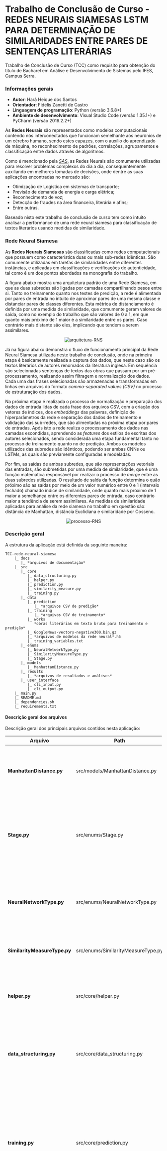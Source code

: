 # Trabalho de Conclusão de Curso - REDES NEURAIS SIAMESAS LSTM PARA DETERMINAÇÃO DE SIMILARIDADES ENTRE PARES DE SENTENÇAS LITERÁRIAS

Trabalho de Conclusão de Curso (TCC) como requisito para obtenção do título de Bacharel em Análise e Desenvolvimento de Sistemas pelo IFES, Campus Serra.

### Informações gerais
- **Autor**: Harã Heique dos Santos
- **Orientador**: Fidelis Zanetti de Castro
- **Linguagem de programação**: Python (versão 3.6.8+)
- **Ambiente de desenvolvimento**: Visual Studio Code (versão 1.35.1+) e PyCharm (versão 2019.2.2+)

As **Redes Neurais** são representados como modelos computacionais contendo nós interconectados que funcionam 
semelhante aos neurônios de um cérebro humano, sendo estes capazes, com o auxílio do aprendizado de máquina, no 
reconhecimento de padrões, correlações, agrupamentos e classificação entre dados através de algoritmos.

Como é mencionado pela [*SAS*](https://www.sas.com/en_us/insights.html), as Redes Neurais são comumente 
utilizadas para resolver problemas complexos do dia a dia, consequentemente auxiliando em melhores tomadas de decisões, 
onde dentre as suas aplicações encontradas no mercado são:

* Otimização de Logística em sistemas de transporte;
* Previsão de demanda de energia e carga elétrica;
* Reconhecimento de voz;
* Detecção de fraudes na área financeira, literária e afins;
* Entre outras.

Baseado nisto este trabalho de conclusão de curso tem como intuito analisar a performance de uma rede neural siamesa 
para classificação de textos literários usando medidas de similaridade.

### Rede Neural Siamesa

As **Redes Neurais Siamesas** são classificadas como redes computacionais que possuem como característica duas ou mais sub-redes idênticas. São 
comumente utilizadas em tarefas de similaridades entre diferentes instâncias, e aplicadas em classificações e 
verificações de autenticidade, tal como é um dos pontos abordados na monografia do trabalho.

A figura abaixo mostra uma arquitetura padrão de uma Rede Siamesa, em que as duas subredes são ligadas por camadas
compartilhando pesos entre si. Tanto no treinamento quanto nos testes de predição, a rede é alimentada por pares de 
entrada no intuito de aproximar pares de uma mesma classe e distanciar pares de classes diferentes. Esta métrica de
distanciamento é definida por uma medida de similaridade, que comumente geram valores de saída, como no exemplo do
trabalho que são valores de 0 a 1, em que quanto mais próximo de 1 maior é a similaridade entre os pares. Caso contrário
mais distante são eles, implicando que tendem a serem assimilares.  

<p align="center">
    <img src="./docs/images/arquitetura_rede_padrao_siamesa.png" alt="arquitetura-RNS" title="Arquitetura Rede Neural Siamesa"/>
</p>

Já na figura abaixo demonstra o fluxo de funcionamento principal da Rede Neural Siamesa utilizada neste trabalho de conclusão, onde na primeira etapa é basicamente realizada a captura dos dados, que neste caso são os textos literários de autores renomados da literatura inglesa. Em sequência são selecionadas sentenças de textos das obras que passam por um pré-processamento, realizando assim filtragem e normalização dos dados. Cada uma das frases selecionadas são armazenadas e transformadas em linhas em arquivos do formato _comma-separated values (CSV)_ no processo de estruturação dos dados.

Na próxima etapa é realizada o processo de normalização e preparação dos dados de entrada lidas de cada frase dos arquivos CSV, com a criação dos vetores de índices, dos _embeddings_ das palavras, definição de hiperparâmetros da rede e separação dos dados de treinamento e validação das sub-redes, que são alimentadas na próxima etapa por pares de entradas. Após isto a rede realiza o processamento dos dados nas camadas escondidas, aprendendo as _features_ dos estilos de escritas dos autores selecionados, sendo considerada uma etapa fundamental tanto no processo de treinamento quanto no de predição. Ambos os modelos utilizados das subredes são idênticos, podendo ser ambas CNNs ou LSTMs, as quais são previamente configuradas e modeladas.

Por fim, as saídas de ambas subredes, que são representações vetoriais das entradas, são submetidas por uma medida de similaridade, que é uma função matemática responsável por realizar o processo de _merge_ entre as duas subredes utilizadas. O resultado de saída da função determina o quão próximo são as saídas por meio de um valor numérico entre 0 e 1 (intervalo fechado) chamado índice de similaridade, onde quanto mais próximo de 1 maior a semelhança entre os diferentes pares de entrada, caso contrário maior a tendência de serem assimilares. As medidas de similaridade aplicadas para análise da rede siamesa no trabalho em questão são: distância de Manhattan, distância Euclidiana e similaridade por Cosseno.

<p align="center">
    <img src="./docs/images/etapas-processo-RNS.png" alt="processo-RNS" title="Fluxo de funcionamento principal da Rede Neural Siamesa"/>
</p>

### Descrição geral
A estrutura da aplicação está definida da seguinte maneira:

```
TCC-rede-neural-siamesa
    |_ docs
       |_ *arquivos de documentação*
    |_ src
       |_ core
          |_ data_structuring.py
          |_ helper.py
          |_ prediction.py
          |_ similarity_measure.py
          |_ training.py
       |_ data
          |_ prediction
             |_ *arquivos CSV de predição*
          |_ training
             |_ *arquivos CSV de treinamento*
          |_ works
             *obras literárias em texto bruto para treinamento e predição*
          |_ GoogleNews-vectors-negative300.bin.gz
          |_ *arquivos de modelos da rede neural*.h5
          |_ training_variables.txt
       |_ enums
          |_ NeuralNetworkType.py
          |_ SimilarityMeasureType.py
          |_ Stage.py
       |_ models
          |_ ManhattanDistance.py
       |_ results
          |_ *arquivos de resultados e análises*
       |_ user_interface
          |_ cli_input.py
          |_ cli_output.py
    |_ main.py
    |_ README.md
    |_ dependencies.sh
    |_ requirements.txt
```

#### Descrição geral dos arquivos
Descrição geral dos principais arquivos contidos nesta aplicação:

Arquivo|Path|Descrição
---|---|---
**ManhattanDistance.py**|src/models/ManhattanDistance.py|Classe que representa a medida/função de similaridade da distância de Manhattan. São necessárias pois servem para realizar o processo de merge da saída das subredes siamesas.
**Stage.py**|src/enums/Stage.py|É a classe enumerada em que seus valores determinam qual dos estágios o usuário deseja executar da rede no processo de interação com a interface. Os valores são: NONE(0), TRAINING(1) e PREDICTION(2), os quais suas nomenclaturas são auto-explicativas.
**NeuralNetworkType.py**|src/enums/NeuralNetworkType.py|É a classe enumerada em que seus valores determinam quais serão os tipos das subredes siamesas ao criar os modelos artificiais internos, o qual no trabalho pode ser: CNN ou LSTM.
**SimilarityMeasureType.py**|src/enums/SimilarityMeasureType.py|É a classe enumerada em que seus valores determinam qual será a medida de similaridade utilizada saída da rede neural.
**helper.py**|src/core/helper.py|É o módulo responsável por conter variáveis e funções auxiliares para os módulos principais da aplicação: *data_structuring.py*, *prediction.py* e *training.py*.
**data_structuring.py**|src/core/data_structuring.py|É o módulo que contém um conjunto de funções responsáveis por ler os dados brutos das obras literárias, aplicar o pré-processamento de filtragem e normalização e preparar os datasets de treinamento e predição da rede.
**training.py**|src/core/prediction.py|É o módulo que contém funções para realização de todo o processo de treinamento da rede neural, ou seja, pré-processamento dos dados, criação da matrix incorporada, normalização/preparação dos dados, criação do modelo com suas camadas (criação da rede neural siamesa com uma arquitetura e medida de similaridade previamente escolhidas), execução do treinamento e seus resultados.
**prediction.py**|src/core/training.py|Este módulo contém funções para realização do processo de predição dado um conjunto de dados de entrada na rede previamente treinada, determinando assim o indíce de similiridade existente entre pares de entredas distintos.
**similarity_measure.py**|src/core/similarity_measure.py|Este módulo contém funções responsáveis por efetuar o cálculo de índice de similaridade na camada de merge da rede neural. Ela pode ser baseada em: distância de Manhattan, distância Euclidiana e similaridade de Cosseno.
**cli_input.py**|src/user_interface/cli_input.py|É um módulo que interage com o usuário fazendo o papel de receber, tratar e validar as entradas de informações requeridas pelo usuário.
**cli_output.py**|src/user_interface/cli_output.py|É um módulo que também interage com o usuário, mas com o papel de mostrar os dados e informações de saída, tais como mensagens, limpeza do prompt, quebras de linhas para mCampuselhor formatação e afins.
**main.py**|src/main.py|É o módulo principal (bootstrap) da aplicação, ou seja, contém a execução princpal e coordena as chamadas de todos os módulos e classes pertencentes.
**GoogleNews-vectors-negative300.bin.gz**|src/data/GoogleNews-vectors-negative300.bin.gz|Este arquivo é carregado runtime na aplicação e é basicamente responsável por realizar o word embedding, ou seja, define a incoporação word2vec corresponde de cada palavra das frases de entrada para serem encapsuladas na matriz de incorporação, sendo esta importante na etapa de criação do modelo e treinamento da rede neural siamesa.
**training_variables.txt**|src/data/training_variables.txt|Este arquivo guarda os principais paramêtros e hiperparâmetros definido no modelo da rede neural.
**arquivos CSV de predição**|src/data/arquivos de entrada de predição|São os arquivos, em geral no formato *.csv*, contendo somente duas colunas, sendo elas *phrase1* e *phrase2* (ambas frases extraídas de obras literárias de um autor da literatura inglesa).
**arquivos CSV de treinamento**|src/data/arquivos de entrada de treinamento|São os arquivos, em geral no formato *.csv*, contendo como as principais colunas *phrase1*, *phrase2* (ambas frases extraídas de obras literárias de um autor) e *label* (nome do autor das frases).
**arquivos de modelos da rede neural.h5**.|src/data/arquivos de modelos da rede neural.h5|Contém arrays multidimensionais de dados dos modelos da rede neural siamesa. Este arquivo é gerado sempre que o modelo da rede neural é salvo. Posteriormente na etapa de predição o modelo da rede salva é carregado e utilizado.


### Como executar?
Para executar a aplicação no ambiente Linux, o qual é o principal utilizado, basta seguir os seguintes passos:

1. Primeiramente é necessário conter o interpretador do Python 3. Para baixar e instalar siga este 
[link](https://www.python.org/downloads/), onde pode ser encontrado a última versão estável;

2. O ideal é que antes de executar a **etapa 3** é recomendável realizar a instalação das dependências em um ambiente 
virtual do Python, pois ele empacota todas as dependências que um projeto precisa e armazena em um 
diretório, isolando-o do SO base. A seguir um [link](https://pythonacademy.com.br/blog/python-e-virtualenv-como-programar-em-ambientes-virtuais) 
explicando em detalhes o que são e o passo a passo de como instalar e utilizar;

3. Abra o terminal bash dentro do ambiente virtual e execute o seguinte comando para instalar as dependências da 
aplicação:

        $ sh dependencies.sh

4. Após instalar as dependências ao projeto é necessário baixar o word2vec no [link](https://drive.google.com/file/d/0B7XkCwpI5KDYNlNUTTlSS21pQmM/edit) 
e colocá-lo no diretório **/src/data**;

5. Feito isto basta abrir o CLI (Command Line Interface) no diretório **/src** da aplicação e 
executar o seguinte comando para inicializar a aplicação:

        $ python3 main.py

6. Por fim basta interagir com a interface de linha de comando escolhendo as opções fornecidas pela aplicação, sendo as
principais de **treinamento** e **predição**.


### Informações adicionais
Todo o código fonte está hospedado no [GitHub](https://github.com/HaraHeique/TCC-Rede-Neural-Siamesa).

